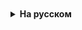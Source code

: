 <details style="padding-top: 18px">
  <summary style="cursor: pointer;"><b>На русском</b></summary>


# Коллекции. List. ArrayList

Итак, ***LinkedList\*** — класс, реализующий два интерфейса — ***List\*** и ***Deque\***. Это обеспечивает возможность создания двунаправленной очереди из любых (в том числе и *null*) элементов. Каждый объект, помещенный в связанный список, является узлом (нодом). Каждый узел содержит элемент, ссылку на предыдущий и следующий узел. Фактически связанный список состоит из последовательности узлов, каждый из которых предназначен для хранения объекта определенного при создании типа.
![img](https://habrastorage.org/r/w1560/web/7ef/7e6/108/7ef7e61084874c1dba800c0fcdc9d254.jpg)
Разберемся, что же происходит, когда мы пишем уже простые и привычные строки кода.



## 1. Создание связанного списка



```
LinkedList<Integer> numbers = new LinkedList<>();
```


Данный код создает объект класса ***LinkedList\*** и сохраняет его в ссылке *numbers*. Созданный объект предназначен для хранения целых чисел (***Integer\***). Пока этот объект пуст.

Класс ***LinkedList\*** содержит три поля:



```
int size = 0;
Node<E> first;
Node<E> last;
```


![img](https://habrastorage.org/r/w1560/web/5fd/a4c/d01/5fda4cd01a064bbfa2e5ab2b6196510f.jpg)



## 2. Добавление объекта в конец связанного списка



```
numbers.add(8);
```


Данный код добавляет число 8 в конец ранее созданного списка. Под «капотом» этот метод вызывает ряд других методов, обеспечивающих создание объекта типа ***Integer\***, создание нового узла, установку объекта класса ***Integer\*** в поле *item* этого узла, добавление узла в конец списка и установку ссылок на соседние узлы.

Для установки ссылок на предыдущий и следующий элементы ***LinkedList\*** использует объекты своего вложенного класса ***Node\***:



```
private static class Node<E> {
    E item;
    Node<E> next;
    Node<E> prev;

    Node(Node<E> prev, E element, Node<E> next) {
        this.item = element;
        this.next = next;
        this.prev = prev;
    }
}
```


При каждом добавлении объекта в список создается один новый узел, а также изменяются значения полей связанного списка (*size*, *first*, *last*).
![img](https://habrastorage.org/r/w1560/web/e9c/521/602/e9c521602c054d549650a6c3e9f05b8f.jpg)
В случае с добавлением первого элемента создается узел, у которого предыдущий и следующий элементы отсутствуют, т.е. являются *null*, размер коллекции увеличивается на 1, а созданный узел устанавливается как первый и последний элемент коллекции.

Добавим еще один элемент в нашу коллекцию:



```
numbers.add(5);
```


Сначала создается узел для нового элемента (число 5) и устанавливается ссылка на существующий элемент (узел с числом 8) коллекции как на предыдущий, а следующим элементом у созданного узла остается *null*. Также этот новый узел сохраняется в переменную связанного списка *last*:
![img](https://habrastorage.org/r/w1560/web/752/148/b39/752148b39c0b41b4a870f477bc537706.jpg)
Как можно увидеть на рис. 4, первый элемент коллекции (под индексом 0) пока ссылается на *null* как на следующий элемент. Теперь эта ссылка заменяется и первый элемент начинает ссылаться на второй элемент коллекции (под индексом 1), а также увеличивается размер коллекции:
![img](https://habrastorage.org/r/w1560/web/8a2/34a/aed/8a234aaedda6454480c0e443459e5085.jpg)

## 3. Добавление объекта в середину связанного списка



```
numbers.add(1, 13);
```


***LinkedList\*** позволяет добавить элемент в середину списка. Для этого используется метод **add(index, element)**, где *index* — это место в списке, куда будет вставлен элемент element.

Как и метод **add(element)**, данный метод вызывает несколько других методов. Сначала осуществляется проверка значения *index*, которое должно быть положительным числом, меньшим или равным размеру списка. Если *index* не удовлетворит этим условиям, то будет сгенирировано исключение *IndexOutOfBoundsException*.

Затем, если *index* равен размеру коллеции, то осуществляются действия, описанные в п. 2, так как фактически необходимо вставить элемент в конец существующего списка.

Если же *index* не равен *size* списка, то осуществляется вставка перед элементом, который до этой вставки имеет заданный индекс, т.е. в данном случае перед узлом со значением 5.

Для начала с помощью метода **node(index)** определяется узел, находящийся в данный момент под индексом, под который нам необходимо вставить новый узел. Поиск данного узла осуществляется с помощью простого цикла for по половине списка (в зависимости от значения индекса — либо с начала до элемента, либо с конца до элемента). Далее создается узел для нового элемента (число 13), ссылка на предыдущий элемент устанавливается на узел, в котором элементом является число 8, а ссылка на следующий элемент устанавливается на узел, в котором элементом является число 5. Ссылки ранее существующих узлов пока не изменены:
![img](https://habrastorage.org/r/w1560/web/683/17e/f19/68317ef19e6b410c9504b4447f675219.jpg)
Теперь последовательно заменяются ссылки: для элемента, следующего за новым элементом, заменяется ссылка на предыдущий элемент (теперь она указывает на узел со значением 13), для предшествующего новому элементу заменяется ссылка на следующий элемент (теперь она указывает на узел со значением 5). И в последнюю очередь увеличивается размер списка:
![img](https://habrastorage.org/r/w1560/web/6e0/0bc/c0d/6e00bcc0d32242b399ead4d13646b03d.jpg)

## 4. Удаление объекта из списка


Для удаления одного элемента из списка класс ***LinkedList\*** предлагает нам аж 10 методов, различающихся по типу возвращаемого значения, наличию или отсутствию выбрасываемых исключений, а также способу указания, какой именно элемент следует удалить:
![img](https://habrastorage.org/r/w1560/web/52e/b4d/075/52eb4d07565e444e966ebeb652dd8202.jpg)
Рассмотрим удаление элемента из связанного списка по его значению. Удалим элемент со значением 5 из нижепредставленного списка:
![img](https://habrastorage.org/r/w1560/web/884/079/b6c/884079b6c6d9434bb0fecbcc0235c269.jpg)

```
numbers.remove(Integer.valueOf(5));
```


Обратите внимание, что принимаемым значением в методе **remove(object)** является именно объект, если же мы попытаемся удалить элемент со значением 5 следующей строкой

```
numbers.remove(5);
```


то получим *IndexOutOfBoundsException*, т.к. компиллятор воспримет число 5 как индекс и вызовет метод **remove(index)**.

Итак, что же происходит при вызове метода **remove(object)**? Сначала искомый объект сравнивается по порядку со всеми элементами, сохраненными в узлах списка, начиная с нулевого узла. Когда найден узел, элемент которого равен искомому объекту, первым делом элемент сохраняется в отдельной переменной. Потом переопределяются ссылки соседних узлов так, чтобы они указывали друг на друга:
![img](https://habrastorage.org/r/w1560/web/700/fc4/1dd/700fc41dd4fb47f18be9f932639fb2bd.jpg)
Затем обнуляется значение узла, который содержит удаляемый объект, а также уменьшается размер коллекции:
![img](https://habrastorage.org/r/w1560/web/b40/5b7/b4f/b405b7b4fddd4ff6b1a868ae9758944c.jpg)
Теперь вернемся к тому моменту, что элемент из удаляемого узла мы сохраняли в памяти. Зачем мы это делали, спросите вы, если эти данные мы нигде дальше не использовали. Дело в том, что рассматриваемый нами метод в результате своей работу не возвращает удаленный элемент, потому данные, возврещенные вызванным в рамках работы метода **unlink(node)**, вызванного методом **remove(object)**, просто не понадобились. А вот когда мы используем метод **remove(index)**, также вызывающий метод **unlink(node)**, то значение данного элемента последовательно возвращается сначала методом **unlink(node)**, а затем и методом **remove(index)**. Похожая ситуация наблюдается и в остальных методах, возвращающих значение удаленного элемента, только внутри вызываются другие методы, отсоединяющие ссылку: в методах **poll()**, **pollFirst()**, **remove()** и **removeFirst()** это метод **unlinkFirst(node)**, а в методах **pollLast()** и **removeLast()** — метод **unlinkLast(node)**.

Итак, что следует помнить о ***LinkedList\***, решая, использовать ли данную коллекцию:

- позволяет хранить любые объекты, в том числе *null* и повторяющиеся;
- за константное время *O(1)* выполняются операции вставки и удаления первого и последнего элемента, операции вставки и удаления элемента из середины списка (не учитывая время поиска позиции элемента, который осуществляется за линейное время);
- за линейное время *O(n)* выполняются операции поиска элемента по индексу и по значению.



</details>
